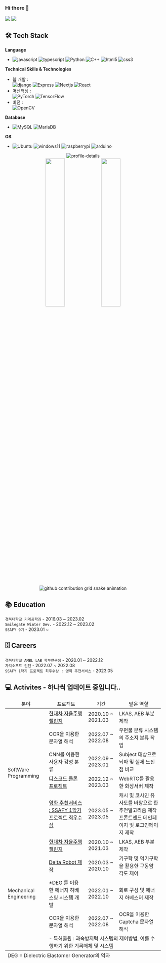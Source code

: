 ### Hi there 👋

<!-- ![javascript](https://img.shields.io/badge/JavaScript-F7DF1E.svg?style=flat-squaree&logo=javascript&logoColor=black)
<a href="연결하고싶은링크"><img src="https://img.shields.io/badge/뱃지이름-뱃지색상?style=flat-square&logo=로고이미지이름&logoColor=white&link=연결하고싶은링크"/></a>  -->

<img src="https://img.shields.io/badge/instagram-E4405F?style=flat-squaree&logo=instagram&logoColor=white"/> <a href="mailto:tncks097@gmail.com"><img src="https://img.shields.io/badge/Gmail-EA4335?style=flat-squaree&logo=gmail&logoColor=white&link=mailto:tncks097@gmail.com"/></a>


<!--
**Kimsc9976/Kimsc9976** is a ✨ _special_ ✨ repository because its `README.md` (this file) appears on your GitHub profile.
![Nodejs](https://img.shields.io/badge/Nodejs-%339933.svg?style=flat-squaree&logo=Node.js&logoColor=white)
Here are some ideas to get you started:

- 🔭 I’m currently working on ...
- 🌱 I’m currently learning ...
- 👯 I’m looking to collaborate on ...
- 🤔 I’m looking for help with ...
- 💬 Ask me about ...
- 📫 How to reach me: ...
- 😄 Pronouns: ...
- ⚡ Fun fact: ...
-->
🛠 Tech Stack
--- 

**Language**<br>
- ![javascript](https://img.shields.io/badge/JavaScript-F7DF1E.svg?style=flat-squaree&logo=javascript&logoColor=black)
![typescript](https://img.shields.io/badge/TypeScript-3178C6.svg?style=flat-squaree&logo=typescript&logoColor=white)
![Python](https://img.shields.io/badge/python-3670A0?style=flat-squaree&logo=python&logoColor=white)
![C++](https://img.shields.io/badge/c++-%2300599C.svg?style=flat-squaree&logo=c%2B%2B&logoColor=white)
![html5](https://img.shields.io/badge/HTML5-E34F26.svg?style=flat-squaree&logo=html5&logoColor=white)
![css3](https://img.shields.io/badge/CSS3-1572B6.svg?style=flat-squaree&logo=css3&logoColor=white)


**Technical Skills & Technologies** <br>
- 웹 개발 :
   <br>![django](https://img.shields.io/badge/django-092E20.svg?style=flat-squaree&logo=django&logoColor=white)
![Express](https://img.shields.io/badge/Express-000000.svg?style=flat-squaree&logo=express&logoColor=white)
![Nextjs](https://img.shields.io/badge/Nextjs-ffffff.svg?style=flat-squaree&logo=nextdotjs&logoColor=black)
![React](https://img.shields.io/badge/React-61DAFB.svg?style=flat-squaree&logo=React&logoColor=black)
- 머신러닝 : 
   <br>![PyTorch](https://img.shields.io/badge/PyTorch-%23EE4C2C.svg?style=flat-squaree&logo=PyTorch&logoColor=white)
![TensorFlow](https://img.shields.io/badge/TensorFlow-FF6F00.svg?style=flat-squaree&logo=TensorFlow&logoColor=white)
- 비전 :
   <br>![OpenCV](https://img.shields.io/badge/openCV-143055.svg?style=flat-squaree&logo=opencv&logoColor=white)
  
**Database** <br>
- ![MySQL](https://img.shields.io/badge/MySQL-%2300f.svg?style=flat-squaree&logo=mysql&logoColor=white)
![MariaDB](https://img.shields.io/badge/MariaDB-003545.svg?style=flat-squaree&logo=MariaDB&logoColor=white)

**OS** <br>
- ![Ubuntu](https://img.shields.io/badge/Ubuntu-E95420?style=flat-squaree&logo=ubuntu&logoColor=white)
![windows11](https://img.shields.io/badge/Windows-0078D4?style=flat-squaree&logo=windows11&logoColor=white)
![raspberrypi](https://img.shields.io/badge/RaspberryPi-A22846?style=flat-squaree&logo=raspberrypi&logoColor=white)
![arduino](https://img.shields.io/badge/arduino-00979D?style=flat-squaree&logo=arduino&logoColor=white)

<div align="center">

![profile-details](http://github-profile-summary-cards.vercel.app/api/cards/profile-details?username=Kimsc9976&theme=github) <br>
<img src="http://github-profile-summary-cards.vercel.app/api/cards/most-commit-language?username=Kimsc9976&theme=github" width="35%" height="35%">
<img src="http://github-profile-summary-cards.vercel.app/api/cards/repos-per-language?username=Kimsc9976&theme=github" width="35%" height="35%">
<!--
<img src="https://github-readme-stats.vercel.app/api/top-langs/?username=Kimsc9976&hide=jupyter%20notebook" width="24%" height="24%">
-->

<picture>
 <source media="(prefers-color-scheme: dark)" srcset="https://raw.githubusercontent.com/NEU-chaldea/NEU-chaldea/output/github-contribution-grid-snake-dark.svg">
 <source media="(prefers-color-scheme: light)" srcset="https://raw.githubusercontent.com/NEU-chaldea/NEU-chaldea/output/github-contribution-grid-snake.svg">
 <img alt="github contribution grid snake animation" src="https://raw.githubusercontent.com/NEU-chaldea/NEU-chaldea/output/github-contribution-grid-snake.svg">
</picture>

<br> 

</div>
   
  
📚 Education
---
`경북대학교 기계공학과` - 2016.03 ~ 2023.02 <br>
`Smilegate Winter Dev.` - 2022.12 ~ 2023.02 <br>
`SSAFY 9기` - 2023.01 ~ 


🗄️ Careers 
---
`경북대학교 AMBL LAB 학부연구생` - 2020.01 ~ 2022.12 <br>
`가치소프트 인턴` - 2022.07 ~ 2022.08 <br>
`SSAFY 1학기 프로젝트 최우수상 : 영화 추천서비스` - 2023.05

💻 Activites - 하나씩 업데이트 중입니다..
---


<table>
   <thead>
     <tr style="text-align: center;">
       <td>분야</td>
       <td>프로젝트</td>
       <td>기간</td>
       <td>맡은 역할</td>
     </tr>
   </thead>
   <tbody>
     <tr id="SoftWare Programming">
       <td rowspan="5">SoftWare Programming</td>
       <td><a href="/Project/young_hyundai/">현대차 자율주행 챌린지</a></td>
       <td>2020.10 ~ 2021.03</td>
       <td> LKAS, AEB 부분 제작</td>
     </tr>
     <tr>
       <td>OCR을 이용한 문자열 해석</td>
       <td>2022.07 ~ 2022.08</td>
       <td>우편물 분류 시스템의 주소지 분류 작업</td>
     </tr>
     <tr>
       <td>CNN를 이용한 사용자 감정 분류</td>
       <td>2022.09 ~ 2023.01</td>
       <td>Subject 대상으로 뇌파 및 실제 느낀점 비교</td>
     </tr>
     <tr>       
       <td><a href="/Project/Ottogi/">디스코드 클론 프로젝트</a></td>
       <td>2022.12 ~ 2023.03</td>
        <td>WebRTC를 활용한 화상서버 제작</td>
     </tr>
     <tr>       
       <td><a href="https://github.com/SSAFY-Fianl-PJT/SSAFY-Final-PJT">영화 추천서비스 : SSAFY 1학기 프로젝트 최우수상 </a></td>
       <td>2023.05 ~ 2023.05</td>
        <td>캐시 및 코사인 유사도를 바탕으로 한 추천알고리즘 제작<br>프론트엔드 메인페이지 및 로그인페이지 제작 </td>
     </tr>
     <tr id="Mechanical Engineering">
       <td rowspan="5">Mechanical Engineering</td>
       <td><a href="/Project/young_hyundai/">현대차 자율주행 챌린지</a></td>
       <td>2020.10 ~ 2021.03</td>
        <td> LKAS, AEB 부분 제작</td>
     </tr>
     <tr>
        <td><a href="/Project/Delta_robot/">Delta Robot 제작</a></td>
       <td>2020.03 ~ 2020.10</td>
        <td> 기구학 및 역기구학을 활용한 구동암 각도 제어</td>
     </tr>
     <tr>
       <td>*DEG 를 이용한 에너지 하베스팅 시스템 개발</td>
       <td>2022.01 ~ 2022.10</td>
       <td>회로 구성 및 에너지 하베스터 제작</td>
     </tr>
     <tr>
       <td>OCR을 이용한 문자열 해석</td>
       <td>2022.07 ~ 2022.08</td>
       <td>OCR을 이용한 Captcha 문자열 해석</td>
     </tr>
     <tr>
         <td colspan="4">
            - 특허출원 : 과속방지턱 시스템의 제어방법, 이를 수행하기 위한 기록매체 및 시스템
         </td>
     </tr>
      
  </tbody>
   <tfoot>
      <tr id="annotation">
         <td colspan="4">
            DEG = Dielectric Elastomer Generator의 약자
         </td>
      </tr>
   </tfoot>
</table>

<!-- 
**** Software programming 관련 Project <br>
 
|프로젝트|기간|
|:---:|:---:|
|[디스코드 클론 프로젝트 : WebRTC를 활용한 화상서버 제작](/Project/Ottogi/)|2022.12 ~ 2023.03|
|CNN를 이용한 사용자 감정 분류|2022.09 ~ 2023.01|
|OCR을 이용한 문자열 해석|2022.07 ~ 2022.08|
|[Camera를 이용한 물체 데이터 분석 및 해석](/Project/gachi_soft_internship/)|2022.07 ~ 2022.08|
|[현대차 자율주행 챌린지 LKAS, AEB 부분 제작 ](/Project/young_hyundai/)|2020.01 ~ 2020.09|




**** Mechanical engineering 관련 Project <br>

|프로젝트|기간|
|:---:|:---:|
|DEG 를 이용한 에너지 하베스팅 시스템 개발|2022.01 ~ 2022.10|
|OCR을 이용한 문자열 해석|2022.07 ~ 2022.08|
|[현대차 자율주행 챌린지 LKAS, AEB 부분 제작 ](/Project/young_hyundai/)|2020.01 ~ 2020.09|
|[Delta Robot 제작](/Project/Delta_robot/)|2020.03 ~ 2020.08|

 -->




